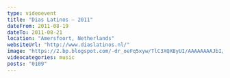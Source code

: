 ```yaml
---
type: videoevent
title: "Dias Latinos — 2011"
dateFrom: 2011-08-19
dateTo: 2011-08-21
location: "Amersfoort, Netherlands"
websiteUrl: "http://www.diaslatinos.nl/"
image: "https://2.bp.blogspot.com/-dr_oeFq5xyw/TlC3XQXByUI/AAAAAAAAJbI/SPnRsxZX7Uc/s1600/dsc06197.picasaweb.jpg"
videocategories: music
posts: "0109"
---
```

